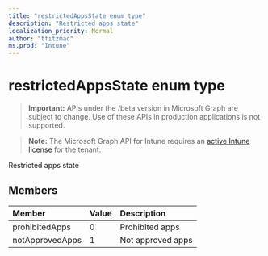 ```yaml
---
title: "restrictedAppsState enum type"
description: "Restricted apps state"
localization_priority: Normal
author: "tfitzmac"
ms.prod: "Intune"
---
```


# restrictedAppsState enum type

> **Important:** APIs under the /beta version in Microsoft Graph are subject to change. Use of these APIs in production applications is not supported.

> **Note:** The Microsoft Graph API for Intune requires an [active Intune license](https://go.microsoft.com/fwlink/?linkid=839381) for the tenant.

Restricted apps state

## Members
|Member|Value|Description|
|:---|:---|:---|
|prohibitedApps|0|Prohibited apps|
|notApprovedApps|1|Not approved apps|




